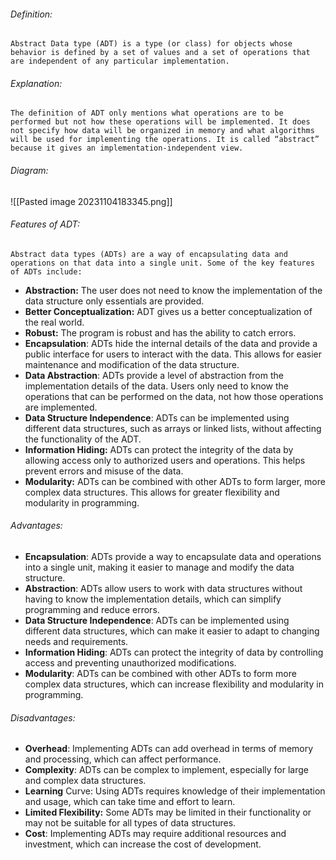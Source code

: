 ###### Definition:
	Abstract Data type (ADT) is a type (or class) for objects whose behavior is defined by a set of values and a set of operations that are independent of any particular implementation.
###### Explanation:
	The definition of ADT only mentions what operations are to be performed but not how these operations will be implemented. It does not specify how data will be organized in memory and what algorithms will be used for implementing the operations. It is called “abstract” because it gives an implementation-independent view.
###### Diagram:
![[Pasted image 20231104183345.png]]
###### Features of ADT:
	Abstract data types (ADTs) are a way of encapsulating data and operations on that data into a single unit. Some of the key features of ADTs include:

- **Abstraction:** The user does not need to know the implementation of the data structure only essentials are provided.
- **Better Conceptualization:** ADT gives us a better conceptualization of the real world.
- **Robust:** The program is robust and has the ability to catch errors.
- **Encapsulation**: ADTs hide the internal details of the data and provide a public interface for users to interact with the data. This allows for easier maintenance and modification of the data structure.
- **Data Abstraction**: ADTs provide a level of abstraction from the implementation details of the data. Users only need to know the operations that can be performed on the data, not how those operations are implemented.
- **Data Structure Independence**: ADTs can be implemented using different data structures, such as arrays or linked lists, without affecting the functionality of the ADT.
- **Information Hiding:** ADTs can protect the integrity of the data by allowing access only to authorized users and operations. This helps prevent errors and misuse of the data.
- **Modularity:** ADTs can be combined with other ADTs to form larger, more complex data structures. This allows for greater flexibility and modularity in programming.
###### Advantages:
- **Encapsulation**: ADTs provide a way to encapsulate data and operations into a single unit, making it easier to manage and modify the data structure.
- **Abstraction**: ADTs allow users to work with data structures without having to know the implementation details, which can simplify programming and reduce errors.
- **Data Structure Independence**: ADTs can be implemented using different data structures, which can make it easier to adapt to changing needs and requirements.
- **Information Hiding**: ADTs can protect the integrity of data by controlling access and preventing unauthorized modifications.
- **Modularity**: ADTs can be combined with other ADTs to form more complex data structures, which can increase flexibility and modularity in programming.
###### Disadvantages:
- **Overhead**: Implementing ADTs can add overhead in terms of memory and processing, which can affect performance.
- **Complexity**: ADTs can be complex to implement, especially for large and complex data structures.
- **Learning** Curve: Using ADTs requires knowledge of their implementation and usage, which can take time and effort to learn.
- **Limited Flexibility:** Some ADTs may be limited in their functionality or may not be suitable for all types of data structures.
- **Cost**: Implementing ADTs may require additional resources and investment, which can increase the cost of development.
